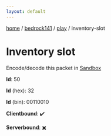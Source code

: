 ```yaml
---
layout: default
---
```


[home](/)  /  [bedrock141](/protocol/bedrock141)  /  [play](/protocol/bedrock141/play)  /  inventory-slot

# Inventory slot

Encode/decode this packet in [Sandbox](../../../sandbox/bedrock141#play.inventory_slot)

**Id**: 50

**Id** (hex): 32

**Id** (bin): 00110010

**Clientbound**: ✔️

**Serverbound**: ✖️

